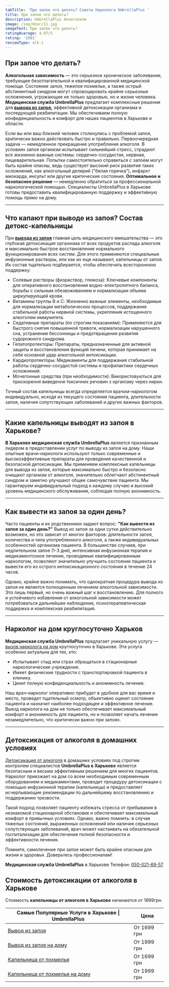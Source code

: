 ```yaml
---
tabTitle: 'При запое что делать? Советы Нарколога UmbrellaPlus '
title: При запое что делать?
description: UmbrellaPlus Алкоголизм
image: /img/блог/11.jpg
imageText: При запое что делать?
ratingAvarage: 4.97/5
rating: '1561'
reviewType: alk-1
---
```


## При запое что делать?

**Алкогольная зависимость** — это серьезное хроническое заболевание, требующее безотлагательной и квалифицированной медицинской помощи. Состояние запоя, тяжелое похмелье, а также острый абстинентный синдром могут спровоцировать крайне серьезные осложнения, угрожающие не только здоровью, но и жизни человека. **Медицинская служба UmbrellaPlus** предлагает комплексные решения для **[вывода из запоя,](https://umbrella-plus.com.ua/kharkiv/vivod-iz-zapoia-kharkiv/)** эффективной детоксикации организма и последующей реабилитации. Мы обеспечиваем полную конфиденциальность и комфорт для наших пациентов в Харькове и области.

Если вы или ваш близкий человек столкнулись с проблемой запоя, критически важно действовать быстро и правильно. Первоочередная задача — немедленное прекращение употребления алкоголя. В условиях запоя организм испытывает сильнейший стресс, страдают все жизненно важные системы: сердечно-сосудистая, нервная, пищеварительная. Попытки самостоятельно справиться с запоем могут быть крайне опасны, ведь существует высокий риск развития таких осложнений, как алкогольный делирий ("белая горячка"), инфаркт миокарда, инсульт или другие критические состояния. **Оптимальное и безопасное решение** — немедленно обратиться за профессиональной наркологической помощью. Специалисты UmbrellaPlus в Харькове готовы предоставить квалифицированную поддержку и эффективную помощь прямо на дому.

***

## Что капают при выводе из запоя? Состав детокс-капельницы

При **[вывода из запоя](https://umbrella-plus.com.ua/kharkiv/vivod-iz-zapoia-kharkiv/)** главная цель медицинского вмешательства — это глубокая детоксикация организма от всех продуктов распада алкоголя и максимально быстрое восстановление нормального функционирования всех систем. Для этого применяются специальные инфузионные растворы, или как их еще называют, капельницы от запоя. Их состав тщательно подбирается, чтобы обеспечить всестороннюю поддержку:

* Солевые растворы (физраствор, глюкоза): Ключевые компоненты для оперативного восстановления водно-электролитного баланса, борьбы с сильным обезвоживанием и нормализации объема циркулирующей крови.
* Витамины группы B и C: Жизненно важные элементы, необходимые для нормализации метаболических процессов, поддержания стабильной работы нервной системы, укрепления истощенного алкоголем иммунитета.
* Седативные препараты (по строгим показаниям): Применяются для быстрого снятия повышенной тревоги, нормализации нарушенного сна, устранения бессонницы и предотвращения развития судорожного синдрома.
* Гепатопротекторы: Препараты, предназначенные для активной защиты и восстановления функций печени, которая принимает на себя основной удар алкогольной интоксикации.
* Кардиопротекторы: Медикаменты для поддержания стабильной работы сердечно-сосудистой системы и профилактики сердечных осложнений.
* Мочегонные средства (при необходимости): Використовуються для прискорення виведення токсичних речовин з організму через нирки.

Точный состав капельницы всегда определяется врачом-наркологом индивидуально, исходя из текущего состояния пациента, длительности запоя, наличия сопутствующих заболеваний и других важных факторов.

***

## Какие капельницы выводят из запоя в Харькове?

**В Харькове медицинская служба UmbrellaPlus** является признанным лидером в предоставлении услуг по выводу из запоя на дому. Наши опытные врачи-наркологи используют только современные и высокоэффективные препараты для проведения качественной и безопасной детоксикации. Мы применяем комплексные капельницы для вывода из запоя, которые максимально быстро и безопасно очищают организм от алкоголя, значительно облегчают абстинентный синдром и заметно улучшают общее самочувствие пациента. Мы гарантируем индивидуальный подход к каждому случаю и высокий уровень медицинского обслуживания, соблюдая полную анонимность.

***

## Как вывести из запоя за один день?

Часто пациенты и их родственники задают вопрос: **"Как вывести из запоя за один день?"** Вывод из запоя за одни сутки действительно возможен, но это зависит от многих факторов: длительности запоя, количества и типа употребленного алкоголя, а также индивидуальных особенностей организма пациента. В большинстве случаев, при недлительном запое (1-3 дня), интенсивная инфузионная терапия и медикаментозное лечение, проводимые квалифицированным наркологом, позволяют значительно улучшить состояние пациента и вывести его из острого интоксикационного состояния в течение 24 часов.

Однако, крайне важно понимать, что однократная процедура вывода из запоя не является полноценным лечением алкогольной зависимости. Это лишь первый, но очень важный шаг к восстановлению. Для полного и устойчивого избавления от алкогольной зависимости может потребоваться дальнейшее наблюдение, психотерапевтическая поддержка и комплексная реабилитация.

***

## Нарколог на дом круглосуточно Харьков

**Медицинская служба UmbrellaPlus** предлагает уникальную услугу — [вызов нарколога на дом](https://umbrella-plus.com.ua/kharkiv/vivod-iz-zapoia-na-domy-kharkiv/) круглосуточно в Харькове. Эта услуга особенно актуальна для тех, кто:

* Испытывает стыд или страх обращаться в стационарные наркологические учреждения.
* Имеет физические трудности с транспортировкой пациента в клинику.
* Ценит полную конфиденциальность и анонимность лечения.

Наш врач-нарколог оперативно прибудет в удобное для вас время и место, проведет тщательный осмотр, объективно оценит состояние пациента и назначит наиболее подходящее и эффективное лечение. Выезд нарколога на дом не только обеспечивает максимальный комфорт и анонимность для пациента, но и позволяет начать лечение незамедлительно, что критически важно при запоях.

***

## Детоксикация от алкоголя в домашних условиях

[Детоксикация от алкоголя](https://umbrella-plus.com.ua/kharkiv/kapelnica_ot_alkogola_kharkiv/) в домашних условиях под строгим контролем специалистов **UmbrellaPlus в Харькове** является безопасным и весьма эффективным решением для многих пациентов. Нарколог приезжает на дом со всем необходимым современным оборудованием и медикаментами, проводит процедуру детоксикации с помощью инфузионной терапии (капельницы) и предоставляет исчерпывающие рекомендации по дальнейшему восстановлению и поддержанию трезвости.

Такой подход позволяет пациенту избежать стресса от пребывания в незнакомой стационарной обстановке и обеспечивает максимальный комфорт в привычных условиях. Однако, важно помнить: в случае тяжелых состояний, выраженных осложнений или наличия серьезных сопутствующих заболеваний, врач может настаивать на обязательной госпитализации для обеспечения полной безопасности и эффективности лечения.

Помните, самолечение при запое может быть крайне опасным для жизни и здоровья. Доверьтесь профессионалам!

**Медицинская служба UmbrellaPlus** в Харькове Телефон: [050-021-69-57](tel:0500216957)

## Стоимость детоксикации от алкоголя в Харькове

Стоимость **капельницы от алкоголя в Харькове** начинается от 1699грн.

| Самые Популярные Услуги в Харькове \| UmbrellaPlus                                                            | Цена        |
| ------------------------------------------------------------------------------------------------------------- | ----------- |
| [Вывод из запоя](https://umbrella-plus.com.ua/kharkiv/vivod-iz-zapoia-kharkiv/)                               | От 1699 грн |
| [Вывод из запоя на дому](https://umbrella-plus.com.ua/kharkiv/vivod-iz-zapoia-na-domy-kharkiv/)               | От 1999 грн |
| [Капельница от похмелья](https://umbrella-plus.com.ua/kharkiv/kapelnica_ot_alkogola_kharkiv/)                 | От 1699 грн |
| [Капельница от похмелья на дому](https://umbrella-plus.com.ua/kharkiv/kapelnica_ot_alkogola_na_domy_kharkiv/) | От 1999 грн |

